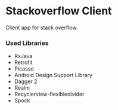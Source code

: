 # Stackoverflow Client
Client app for stack overflow.

### Used Libraries
- RxJava
- Retrofit
- Picasso
- Android Design Support Library
- Dagger 2
- Realm
- Recyclerview-flexibledivider
- Spock
